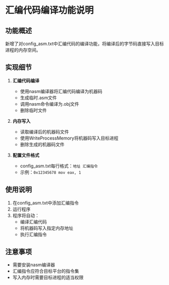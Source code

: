 # 汇编代码编译功能说明

## 功能概述
新增了对config_asm.txt中汇编代码的编译功能，将编译后的字节码直接写入目标进程的内存空间。

## 实现细节
1. **汇编代码编译**
   - 使用nasm编译器将汇编代码编译为机器码
   - 生成临时.asm文件
   - 调用nasm命令编译为.obj文件
   - 删除临时文件

2. **内存写入**
   - 读取编译后的机器码文件
   - 使用WriteProcessMemory将机器码写入目标进程
   - 删除生成的机器码文件

3. **配置文件格式**
   - config_asm.txt每行格式：`地址 汇编指令`
   - 示例：`0x12345678 mov eax, 1`

## 使用说明
1. 在config_asm.txt中添加汇编指令
2. 运行程序
3. 程序将自动：
   - 编译汇编代码
   - 将机器码写入指定内存地址
   - 执行汇编指令

## 注意事项
- 需要安装nasm编译器
- 汇编指令应符合目标平台的指令集
- 写入内存时需要目标进程的适当权限
